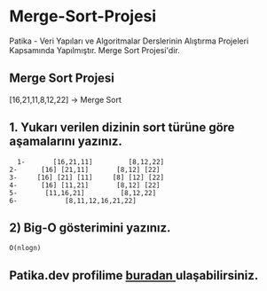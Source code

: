 # Merge-Sort-Projesi
Patika - Veri Yapıları ve Algoritmalar Derslerinin Alıştırma Projeleri Kapsamında Yapılmıştır. Merge Sort Projesi'dir.
## Merge Sort Projesi
[16,21,11,8,12,22] -> Merge Sort


## 1. Yukarı verilen dizinin sort türüne göre aşamalarını yazınız.

```
  1-       [16,21,11]         [8,12,22]
2-      [16] [21,11]       [8,12] [22]
3-     [16] [21] [11]     [8] [12] [22]
4-      [16] [11,21]       [8,12] [22]
5-       [11,16,21]         [8,12,22]
6-            [8,11,12,16,21,22]
```

## 2) Big-O gösterimini yazınız.
```
O(nlogn)
```
Patika.dev profilime [buradan ](https://app.patika.dev/ersun)ulaşabilirsiniz.
---
